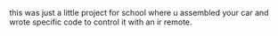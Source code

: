 this was just a little project for school where u assembled your car and wrote specific code to control it with an ir remote. 

